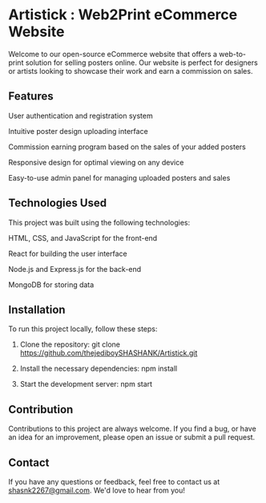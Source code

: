
# Artistick : Web2Print eCommerce Website

Welcome to our open-source eCommerce website that offers a web-to-print solution for selling posters online. Our website is perfect for designers or artists looking to showcase their work and earn a commission on sales.

## Features
User authentication and registration system

Intuitive poster design uploading interface

Commission earning program based on the sales of your added posters

Responsive design for optimal viewing on any device

Easy-to-use admin panel for managing uploaded posters and sales


## Technologies Used

This project was built using the following technologies:

HTML, CSS, and JavaScript for the front-end

React for building the user interface

Node.js and Express.js for the back-end

MongoDB for storing data


## Installation

To run this project locally, follow these steps:

1) Clone the repository: git clone https://github.com/thejediboySHASHANK/Artistick.git

2) Install the necessary dependencies: npm install

3) Start the development server: npm start

## Contribution 

Contributions to this project are always welcome. If you find a bug, or have an idea for an improvement, please open an issue or submit a pull request.

## Contact 

If you have any questions or feedback, feel free to contact us at shasnk2267@gmail.com. We'd love to hear from you!
